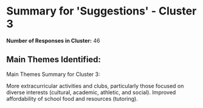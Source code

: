 # Summary for 'Suggestions' - Cluster 3

**Number of Responses in Cluster:** 46

## Main Themes Identified:

Main Themes Summary for Cluster 3:

More extracurricular activities and clubs, particularly those focused on diverse interests (cultural, academic, athletic, and social).  Improved affordability of school food and resources (tutoring).